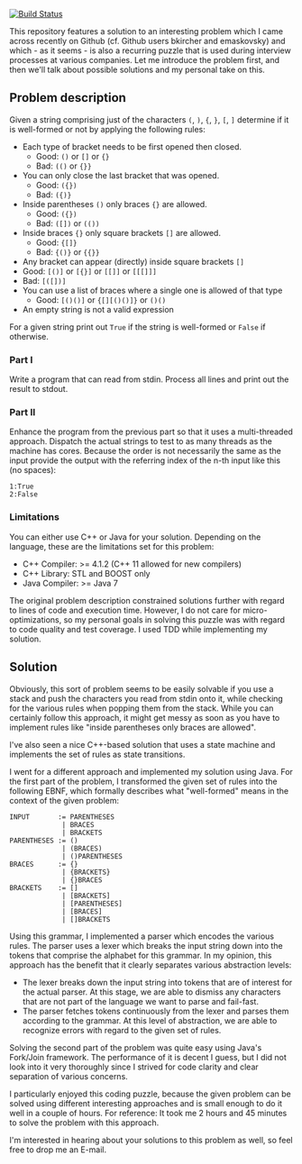 [![Build Status](https://travis-ci.org/mguenther/coding-puzzle-brackets.svg?branch=master)](https://travis-ci.org/mguenther/coding-puzzle-brackets.svg)

This repository features a solution to an interesting problem which I came across recently on Github (cf. Github users bkircher and emaskovsky) and which - as it seems - is also a recurring puzzle that is used during interview processes at various companies. Let me introduce the problem first, and then we'll talk about possible solutions and my personal take on this.

## Problem description ##

Given a string comprising just of the characters `(`, `)`, `{`, `}`, `[`, `]` determine if it is well-formed or not by applying the following rules:

* Each type of bracket needs to be first opened then closed.
  * Good: `()` or `[]` or `{}`
  * Bad: `(()` or `{}}`
* You can only close the last bracket that was opened.
  * Good: `({})`
  * Bad: `({)}`
* Inside parentheses `()` only braces `{}` are allowed.
  * Good: `({})`
  * Bad: `([])` or `(())`
* Inside braces `{}` only square brackets `[]` are allowed.
  * Good: `{[]}`
  * Bad: `{()}` or `{{}}`
*  Any bracket can appear (directly) inside square brackets `[]`
  * Good: `[()]` or `[{}]` or `[[]]` or `[[[]]]`
  * Bad: `[([])]`
* You can use a list of braces where a single one is allowed of that type
  * Good: `[()()]` or `{[][()()]}` or `()()`
* An empty string is not a valid expression

For a given string print out `True` if the string is well-formed or `False` if otherwise.

### Part I ###

Write a program that can read from stdin. Process all lines and print out the result to stdout.

### Part II ###

Enhance the program from the previous part so that it uses a multi-threaded approach. Dispatch the actual strings to test to as many threads as the machine has cores. Because the order is not necessarily the same as the input provide the output with the referring index of the n-th input like this (no spaces):

```
1:True
2:False
```

### Limitations ###

You can either use C++ or Java for your solution. Depending on the language, these are the limitations set for this problem:

* C++ Compiler: >= 4.1.2 (C++ 11 allowed for new compilers)
* C++ Library: STL and BOOST only
* Java Compiler: >= Java 7

The original problem description constrained solutions further with regard to lines of code and execution time. However, I do not care for micro-optimizations, so my personal goals in solving this puzzle was with regard to code quality and test coverage. I used TDD while implementing my solution.

## Solution ##

Obviously, this sort of problem seems to be easily solvable if you use a stack and push the characters you read from stdin onto it, while checking for the various rules when popping them from the stack. While you can certainly follow this approach, it might get messy as soon as you have to implement rules like "inside parentheses only braces are allowed".

I've also seen a nice C++-based solution that uses a state machine and implements the set of rules as state transitions.

I went for a different approach and implemented my solution using Java. For the first part of the problem, I transformed the given set of rules into the following EBNF, which formally describes what "well-formed" means in the context of the given problem:

```
INPUT       := PARENTHESES
             | BRACES 
             | BRACKETS
PARENTHESES := () 
             | (BRACES) 
             | ()PARENTHESES
BRACES      := {} 
             | {BRACKETS} 
             | {}BRACES
BRACKETS    := [] 
             | [BRACKETS] 
             | [PARENTHESES] 
             | [BRACES] 
             | []BRACKETS
```

Using this grammar, I implemented a parser which encodes the various rules. The parser uses a lexer which breaks the input string down into the tokens that comprise the alphabet for this grammar. In my opinion, this approach has the benefit that it clearly separates various abstraction levels:
* The lexer breaks down the input string into tokens that are of interest for the actual parser. At this stage, we are able to dismiss any characters that are not part of the language we want to parse and fail-fast.
* The parser fetches tokens continuously from the lexer and parses them according to the grammar. At this level of abstraction, we are able to recognize errors with regard to the given set of rules.

Solving the second part of the problem was quite easy using Java's Fork/Join framework. The performance of it is decent I guess, but I did not look into it very thoroughly since I strived for code clarity and clear separation of various concerns.

I particularly enjoyed this coding puzzle, because the given problem can be solved using different interesting approaches and is small enough to do it well in a couple of hours. For reference: It took me 2 hours and 45 minutes to solve the problem with this approach.

I'm interested in hearing about your solutions to this problem as well, so feel free to drop me an E-mail. 
